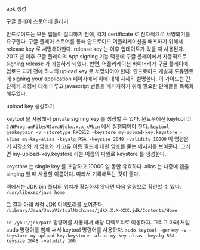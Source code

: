 apk 생성

구글 플레이 스토어에 올리기

안드로이드는 모든 앱들이 설치하기 전에, 각자 certificate 로 전자적으로 서명되기를 요구한다.
구글 플레이 스토어를 통해 안드로이드 어플리케이션을 배포하기 위해서 release key 로 서명해야한다. 
release key 는 이후 업데이트가 있을 때 사용된다.
2017 년 이후 구글 플레이의 App signing 기능 덕분에 구글 플레이에서 자동적으로 signing release 가 가능하게 되었다. 
반면, 어플리케이션 바이너리가 구글 플레이에 업로드 되기 전에 하나의 upload key 로 서명되어야 한다. 
안드로이드 개발자 도큐먼트에 signing your application 페이지에서 이에 대해 자세히 설명한다. 
이 가이드는 간단하게 과정에 대해 다루고 javascript 번들을 패키지하기 위해 필요한 단계들을 목록화 해두었다.

upload key 생성하기

keytool 을 사용해서 private signing key 를 생성할 수 있다. 윈도우에선 keytool 이 `C:₩ProgramFiles₩Java₩jdkx.x.x_x₩bin` 에서 실행되어야 한다. 
`keytool -genkeypair -v -storetype RKCS12 -keystore my-upload-key.keystore -alias my-key-alias -keyalg RSA -keysize 2048 -validity 10000`
이 명령은 키 저장소와 키 암호와 키 고유 이름 필드에 대한 암호를 묻는 메시지를 보여준다.
그러면 my-upload-key.keystore 라는 이름의 파일로 keystore 를 생성한다.

keystore 는 single key 를 포함하고 10000 일 동안 유효하다. alias 는 나중에 앱을 singing 할 때 사용할 이름이다. 
따라서 기록해두는 것이 좋다.

맥에서는 JDK bin 폴더의 위치가 확실하지 않다면 다음 명령으로 확인할 수 있다.
`/usr/libexec/java_home`

그 결과 아래 처럼 JDK 디렉토리를 보여준다. 
`/Library/Java/JavaVirtualMachines/jdkX.X.X-XXX.jdk/Contents/Home`

`cd /your/jdk/path` 명령어를 사용해서 해당 디렉토리로 이동하자. 그리고 아래 처럼 sudo 명령어를 함께 써서 keytool 명령어를 사용하자.
`sudo keytool -genkey -v -keystore my-upload-key.keystore -alias my-key-alias -keyalg RSA keysize 2048 -validity 100`
<!--stackedit_data:
eyJoaXN0b3J5IjpbLTE3MTgzNTc1MzcsLTEzNzc3Mjg0MzcsLT
EzMDExMjczMjddfQ==
-->